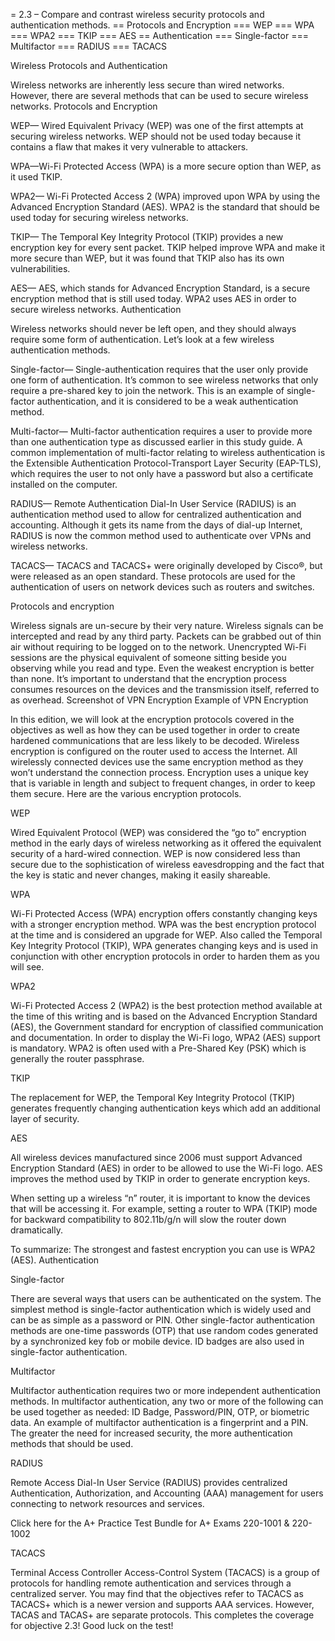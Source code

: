 = 2.3 – Compare and contrast wireless security protocols and authentication methods.
== Protocols and Encryption
=== WEP
=== WPA
=== WPA2
=== TKIP
=== AES
== Authentication
=== Single-factor
=== Multifactor
=== RADIUS
=== TACACS

Wireless Protocols and Authentication

Wireless networks are inherently less secure than wired networks. However, there are several methods that can be used to secure wireless networks.
Protocols and Encryption

WEP— Wired Equivalent Privacy (WEP) was one of the first attempts at securing wireless networks. WEP should not be used today because it contains a flaw that makes it very vulnerable to attackers.

WPA—Wi-Fi Protected Access (WPA) is a more secure option than WEP, as it used TKIP.

WPA2— Wi-Fi Protected Access 2 (WPA) improved upon WPA by using the Advanced Encryption Standard (AES). WPA2 is the standard that should be used today for securing wireless networks.

TKIP— The Temporal Key Integrity Protocol (TKIP) provides a new encryption key for every sent packet. TKIP helped improve WPA and make it more secure than WEP, but it was found that TKIP also has its own vulnerabilities.

AES— AES, which stands for Advanced Encryption Standard, is a secure encryption method that is still used today. WPA2 uses AES in order to secure wireless networks.
Authentication

Wireless networks should never be left open, and they should always require some form of authentication. Let’s look at a few wireless authentication methods.

Single-factor— Single-authentication requires that the user only provide one form of authentication. It’s common to see wireless networks that only require a pre-shared key to join the network. This is an example of single-factor authentication, and it is considered to be a weak authentication method.

Multi-factor— Multi-factor authentication requires a user to provide more than one authentication type as discussed earlier in this study guide. A common implementation of multi-factor relating to wireless authentication is the Extensible Authentication Protocol-Transport Layer Security (EAP-TLS), which requires the user to not only have a password but also a certificate installed on the computer.

RADIUS— Remote Authentication Dial-In User Service (RADIUS) is an authentication method used to allow for centralized authentication and accounting. Although it gets its name from the days of dial-up Internet, RADIUS is now the common method used to authenticate over VPNs and wireless networks.

TACACS— TACACS and TACACS+ were originally developed by Cisco®, but were released as an open standard. These protocols are used for the authentication of users on network devices such as routers and switches.




Protocols and encryption

Wireless signals are un-secure by their very nature. Wireless signals can be intercepted and read by any third party. Packets can be grabbed out of thin air without requiring to be logged on to the network. Unencrypted Wi-Fi sessions are the physical equivalent of someone sitting beside you observing while you read and type. Even the weakest encryption is better than none. It’s important to understand that the encryption process consumes resources on the devices and the transmission itself, referred to as overhead.
Screenshot of VPN Encryption
Example of VPN Encryption

In this edition, we will look at the encryption protocols covered in the objectives as well as how they can be used together in order to create hardened communications that are less likely to be decoded. Wireless encryption is configured on the router used to access the Internet. All wirelessly connected devices use the same encryption method as they won’t understand the connection process. Encryption uses a unique key that is variable in length and subject to frequent changes, in order to keep them secure. Here are the various encryption protocols.

WEP

Wired Equivalent Protocol (WEP) was considered the “go to” encryption method in the early days of wireless networking as it offered the equivalent security of a hard-wired connection. WEP is now considered less than secure due to the sophistication of wireless eavesdropping and the fact that the key is static and never changes, making it easily shareable.

WPA

Wi-Fi Protected Access (WPA) encryption offers constantly changing keys with a stronger encryption method. WPA was the best encryption protocol at the time and is considered an upgrade for WEP. Also called the Temporal Key Integrity Protocol (TKIP), WPA generates changing keys and is used in conjunction with other encryption protocols in order to harden them as you will see.

WPA2

Wi-Fi Protected Access 2 (WPA2) is the best protection method available at the time of this writing and is based on the Advanced Encryption Standard (AES), the Government standard for encryption of classified communication and documentation. In order to display the Wi-Fi logo, WPA2 (AES) support is mandatory. WPA2 is often used with a Pre-Shared Key (PSK) which is generally the router passphrase.

TKIP

The replacement for WEP, the Temporal Key Integrity Protocol (TKIP) generates frequently changing authentication keys which add an additional layer of security.

AES

All wireless devices manufactured since 2006 must support Advanced Encryption Standard (AES) in order to be allowed to use the Wi-Fi logo. AES improves the method used by TKIP in order to generate encryption keys.

When setting up a wireless “n” router, it is important to know the devices that will be accessing it. For example, setting a router to WPA (TKIP) mode for backward compatibility to 802.11b/g/n will slow the router down dramatically.

To summarize: The strongest and fastest encryption you can use is WPA2 (AES).
Authentication

Single-factor

There are several ways that users can be authenticated on the system. The simplest method is single-factor authentication which is widely used and can be as simple as a password or PIN. Other single-factor authentication methods are one-time passwords (OTP) that use random codes generated by a synchronized key fob or mobile device. ID badges are also used in single-factor authentication.

Multifactor

Multifactor authentication requires two or more independent authentication methods. In multifactor authentication, any two or more of the following can be used together as needed: ID Badge, Password/PIN, OTP, or biometric data. An example of multifactor authentication is a fingerprint and a PIN. The greater the need for increased security, the more authentication methods that should be used.

RADIUS

Remote Access Dial-In User Service (RADIUS) provides centralized Authentication, Authorization, and Accounting (AAA) management for users connecting to network resources and services.

Click here for the A+ Practice Test Bundle for A+ Exams 220-1001 & 220-1002

TACACS

Terminal Access Controller Access-Control System (TACACS) is a group of protocols for handling remote authentication and services through a centralized server. You may find that the objectives refer to TACACS as TACACS+ which is a newer version and supports AAA services. However, TACAS and TACAS+ are separate protocols. This completes the coverage for objective 2.3! Good luck on the test!
